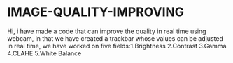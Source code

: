 # IMAGE-QUALITY-IMPROVING
Hi, i have made a code that can improve the quality in real time using webcam, in that we have created a trackbar whose values can be adjusted in real time, we have worked on five fields:1.Brightness 2.Contrast 3.Gamma 4.CLAHE 5.White Balance
